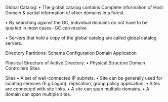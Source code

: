 Global Catalog:
• The global catalog contains Complete information of Host
Domain & partial information of other domains in a forest.

• By searching against the GC, individual domains do not
have to be queried in most cases- GC can resolve

• Servers that hold a copy of the global catalog are called
global catalog servers.


Directory Partitions:
Schema
Configuration
Domain
Application

Physical Structure of Active Directory:
• Physical Structure
Domain Controllers
Sites

Sites
• A set of well-connected IP subnets.
• Site can be generally used for locating services (E.g.Logon), replication, group policy application.
• Sites are connected with site links.
• A site can span multiple domains.
• A domain can span multiple sites.